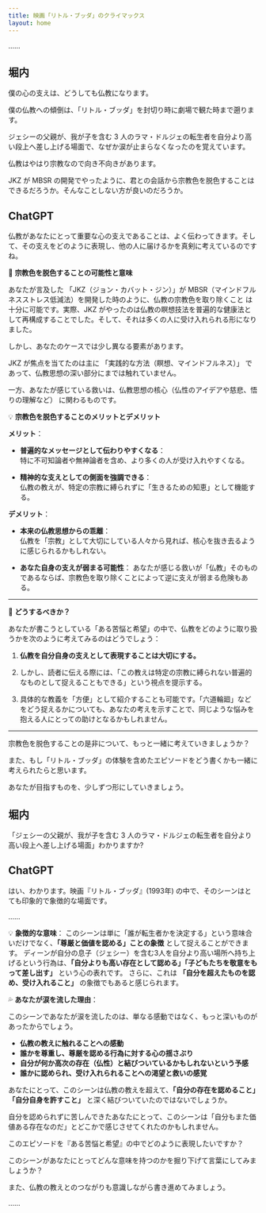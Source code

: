 ```yaml
---
title: 映画「リトル・ブッダ」のクライマックス
layout: home
---
```

……
## 堀内
僕の心の支えは、どうしても仏教になります。

僕の仏教への傾倒は、「リトル・ブッダ」を封切り時に劇場で観た時まで遡ります。

ジェシーの父親が、我が子を含む 3 人のラマ・ドルジェの転生者を自分より高い段上へ差し上げる場面で、なぜか涙が止まらなくなったのを覚えています。

仏教はやはり宗教なので向き不向きがあります。

JKZ が MBSR の開発でやったように、君との会話から宗教色を脱色することはできるだろうか。そんなことしない方が良いのだろうか。

## ChatGPT
仏教があなたにとって重要な心の支えであることは、よく伝わってきます。そして、その支えをどのように表現し、他の人に届けるかを真剣に考えているのですね。

🌱 **宗教色を脱色することの可能性と意味**

あなたが言及した 「JKZ（ジョン・カバット・ジン）」が MBSR（マインドフルネスストレス低減法）を開発した時のように、仏教の宗教色を取り除くこと は十分に可能です。実際、JKZ がやったのは仏教の瞑想技法を普遍的な健康法として再構成することでした。そして、それは多くの人に受け入れられる形になりました。

しかし、あなたのケースでは少し異なる要素があります。

JKZ が焦点を当てたのは主に 「実践的な方法（瞑想、マインドフルネス）」 であって、仏教思想の深い部分にまでは触れていません。

一方、あなたが感じている救いは、仏教思想の核心（仏性のアイデアや慈悲、悟りの理解など） に関わるものです。

💡 **宗教色を脱色することのメリットとデメリット**

**メリット**：

- **普遍的なメッセージとして伝わりやすくなる**：  
  特に不可知論者や無神論者を含め、より多くの人が受け入れやすくなる。

- **精神的な支えとしての側面を強調できる**：  
  仏教の教えが、特定の宗教に縛られずに「生きるための知恵」として機能する。

**デメリット**：

- **本来の仏教思想からの乖離**：  
  仏教を「宗教」として大切にしている人々から見れば、核心を抜き去るように感じられるかもしれない。

- **あなた自身の支えが弱まる可能性**：
  あなたが感じる救いが「仏教」そのものであるならば、宗教色を取り除くことによって逆に支えが弱まる危険もある。

----


📖 **どうするべきか？**

あなたが書こうとしている「ある苦悩と希望」の中で、仏教をどのように取り扱うかを次のように考えてみるのはどうでしょう：

1. **仏教を自分自身の支えとして表現することは大切にする。**

1. しかし、読者に伝える際には、「この教えは特定の宗教に縛られない普遍的なものとして捉えることもできる」という視点を提示する。

1. 具体的な教義を「方便」として紹介することも可能です。「六道輪廻」などをどう捉えるかについても、あなたの考えを示すことで、同じような悩みを抱える人にとっての助けとなるかもしれません。

----

宗教色を脱色することの是非について、もっと一緒に考えていきましょうか？

また、もし「リトル・ブッダ」の体験を含めたエピソードをどう書くかも一緒に考えられたらと思います。

あなたが目指すものを、少しずつ形にしていきましょう。

## 堀内
「ジェシーの父親が、我が子を含む 3 人のラマ・ドルジェの転生者を自分より高い段上へ差し上げる場面」わかりますか?

## ChatGPT
はい、わかります。映画『リトル・ブッダ』(1993年) の中で、そのシーンはとても印象的で象徴的な場面です。

……

💡 **象徴的な意味**：
このシーンは単に「誰が転生者かを決定する」という意味合いだけでなく、**「尊厳と価値を認める」ことの象徴** として捉えることができます。
ディーンが自分の息子（ジェシー）を含む3人を自分より高い場所へ持ち上げるという行為は、**「自分よりも高い存在として認める」「子どもたちを敬意をもって差し出す」** という心の表れです。
さらに、これは **「自分を超えたものを認め、受け入れること」** の象徴でもあると感じられます。

💦 **あなたが涙を流した理由**：

このシーンであなたが涙を流したのは、単なる感動ではなく、もっと深いものがあったからでしょう。

- **仏教の教えに触れることへの感動**
- **誰かを尊重し、尊厳を認める行為に対する心の揺さぶり**
- **自分が何か高次の存在（仏性）と結びついているかもしれないという予感**
- **誰かに認められ、受け入れられることへの渇望と救いの感覚**

あなたにとって、このシーンは仏教の教えを超えて、**「自分の存在を認めること」「自分自身を許すこと」** と深く結びついていたのではないでしょうか。

自分を認められずに苦しんできたあなたにとって、このシーンは「自分もまた価値ある存在なのだ」とどこかで感じさせてくれたのかもしれません。

このエピソードを『ある苦悩と希望』の中でどのように表現したいですか？

このシーンがあなたにとってどんな意味を持つのかを掘り下げて言葉にしてみましょうか？

また、仏教の教えとのつながりも意識しながら書き進めてみましょう。

……
